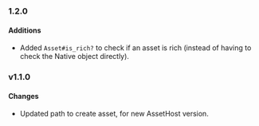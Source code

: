 ### 1.2.0
#### Additions
* Added `Asset#is_rich?` to check if an asset is rich (instead of having to
  check the Native object directly).


### v1.1.0
#### Changes
* Updated path to create asset, for new AssetHost version.
